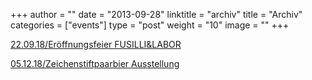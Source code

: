 +++
author = ""
date = "2013-09-28"
linktitle = "archiv"
title = "Archiv"
categories = ["events"]
type = "post"
weight = "10"
image = ""
+++

<a href="http://www.atelierfusilli.ch/post/fusilli-er%C3%B6ffnungsfeier/">22.09.18/Eröffnungsfeier FUSILLI&LABOR</a>

<a href="http://atelierfusilli.ch/post/zeichenstiftpaarbier-ausstellung-am-05.12.18/">05.12.18/Zeichenstiftpaarbier Ausstellung</a> 
